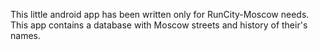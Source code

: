 This little android app has been written only for RunCity-Moscow needs.
This app contains a database with Moscow streets and history of their's names. 